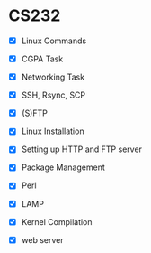 # CS232

 - [x] Linux Commands
 - [x] CGPA Task
 - [x] Networking Task
 - [x] SSH, Rsync, SCP
 - [x] (S)FTP
 - [x] Linux Installation
 - [x] Setting up HTTP and FTP server
 - [x] Package Management
 - [x] Perl
 - [x] LAMP
 - [x] Kernel Compilation
 - [x] web server

